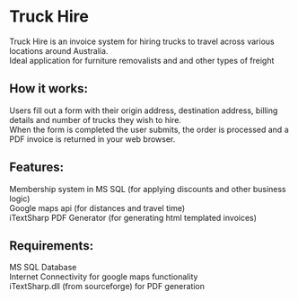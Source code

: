 Truck Hire
=========

Truck Hire is an invoice system for hiring trucks to travel across various locations around Australia.  
Ideal application for furniture removalists and and other types of freight

How it works:
-------------
Users fill out a form with their origin address, destination address, billing details and number of trucks they wish to hire.  
When the form is completed the user submits, the order is processed and a PDF invoice is returned in your web browser.

Features:
--------

Membership system in MS SQL (for applying discounts and other business logic)  
Google maps api (for distances and travel time)  
iTextSharp PDF Generator (for generating html templated invoices)  

Requirements:
------------

MS SQL Database  
Internet Connectivity for google maps functionality  
iTextSharp.dll (from sourceforge) for PDF generation  
